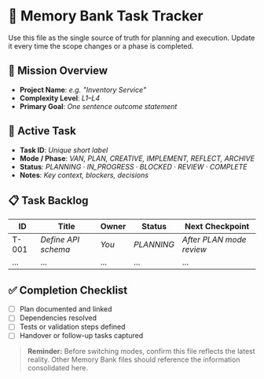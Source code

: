 # 🧭 Memory Bank Task Tracker

Use this file as the single source of truth for planning and execution. Update it every time the scope changes or a phase is completed.

## 🚀 Mission Overview
- **Project Name**: _e.g. "Inventory Service"_
- **Complexity Level**: _L1–L4_
- **Primary Goal**: _One sentence outcome statement_

## 🎯 Active Task
- **Task ID**: _Unique short label_
- **Mode / Phase**: _VAN, PLAN, CREATIVE, IMPLEMENT, REFLECT, ARCHIVE_
- **Status**: _PLANNING · IN_PROGRESS · BLOCKED · REVIEW · COMPLETE_
- **Notes**: _Key context, blockers, decisions_

## 📋 Task Backlog
| ID | Title | Owner | Status | Next Checkpoint |
|----|-------|-------|--------|-----------------|
| T-001 | _Define API schema_ | _You_ | _PLANNING_ | _After PLAN mode review_
| ... | ... | ... | ... | ... |

## ✅ Completion Checklist
- [ ] Plan documented and linked
- [ ] Dependencies resolved
- [ ] Tests or validation steps defined
- [ ] Handover or follow-up tasks captured

> **Reminder:** Before switching modes, confirm this file reflects the latest reality. Other Memory Bank files should reference the information consolidated here.
